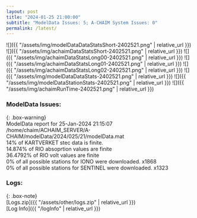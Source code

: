 ```yaml
---
layout: post
title: "2024-01-25 21:00:00"
subtitle: "ModelData Issues: 5; A-CHAIM System Issues: 0"
permalink: /latest/
---
```


![]({{ "/assets/img/modelDataDataStatsShort-2402521.png" | relative_url }})
![]({{ "/assets/img/achaimDataStatsShort-2402521.png" | relative_url }})
![]({{ "/assets/img/achaimDataStatsLong00-2402521.png" | relative_url }})
![]({{ "/assets/img/achaimDataStatsLong01-2402521.png" | relative_url }})
![]({{ "/assets/img/achaimDataStatsLong02-2402521.png" | relative_url }})
![]({{ "/assets/img/modelDataDataStats-2402521.png" | relative_url }})
![]({{ "/assets/img/modelDataStationStats-2402521.png" | relative_url }})
![]({{ "/assets/img/achaimRunTime-2402521.png" | relative_url }})


### ModelData Issues:  
  
{: .box-warning}  
 ModelData report for 25-Jan-2024 21:15:07   
 /home/chaim/ACHAIM_SERVER/A-CHAIM/modelData/2024/025/21/modelData.mat   
 14% of KARTVERKET stec data is finite.   
 14.874% of RIO absoprtion values are finite   
 36.4792% of RIO volt values are finite   
 0% of all possible stations for IONO were downloaded. x1868   
 0% of all possible stations for SENTINEL were downloaded. x1323   
  


### Logs:  
  
{: .box-note}  
[Logs.zip]({{ "/assets/other/logs.zip" | relative_url }})  
[Log Info]({{ "/logInfo" | relative_url }})  
